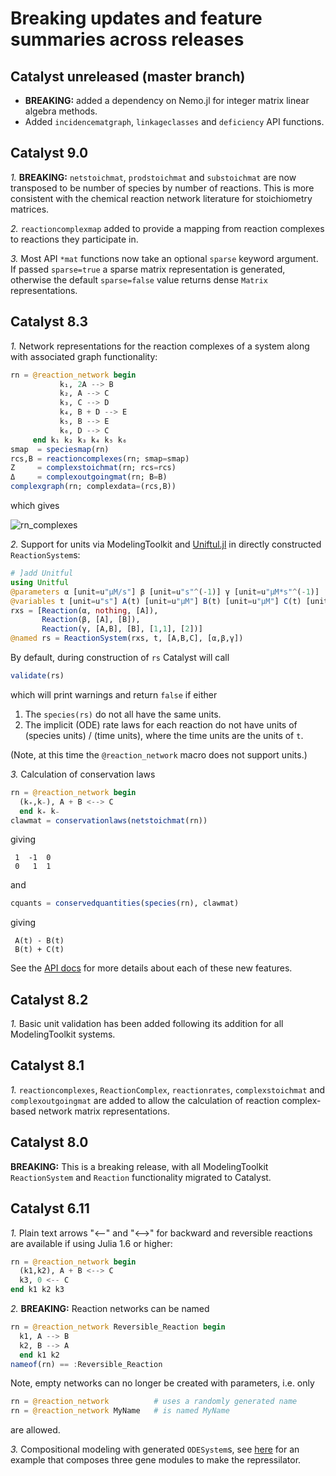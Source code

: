 # Breaking updates and feature summaries across releases

## Catalyst unreleased (master branch) 
- **BREAKING:** added a dependency on Nemo.jl for integer matrix linear algebra methods.
- Added `incidencematgraph`, `linkageclasses` and `deficiency` API functions.

## Catalyst 9.0
*1.* **BREAKING:** `netstoichmat`, `prodstoichmat` and `substoichmat` are now transposed to be
number of species by number of reactions. This is more consistent with the chemical
reaction network literature for stoichiometry matrices.

*2.* `reactioncomplexmap` added to provide a mapping from reaction complexes to
reactions they participate in.

*3.* Most API `*mat` functions now take an optional `sparse` keyword argument.
If passed `sparse=true` a sparse matrix representation is generated, otherwise
the default `sparse=false` value returns dense `Matrix` representations.

## Catalyst 8.3 
*1.* Network representations for the reaction complexes of a system along with
associated graph functionality:
```julia
rn = @reaction_network begin
           k₁, 2A --> B
           k₂, A --> C
           k₃, C --> D
           k₄, B + D --> E
           k₅, B --> E
           k₆, D --> C
     end k₁ k₂ k₃ k₄ k₅ k₆
smap  = speciesmap(rn)
rcs,B = reactioncomplexes(rn; smap=smap)
Z     = complexstoichmat(rn; rcs=rcs)
Δ     = complexoutgoingmat(rn; B=B)
complexgraph(rn; complexdata=(rcs,B))
```
which gives

![rn_complexes](https://user-images.githubusercontent.com/9385167/130252763-4418ba5a-164f-47f7-b512-a768e4f73834.png)

*2.* Support for units via ModelingToolkit and 
[Uniftul.jl](https://github.com/PainterQubits/Unitful.jl) in directly constructed
`ReactionSystem`s:
```julia
# ]add Unitful
using Unitful 
@parameters α [unit=u"μM/s"] β [unit=u"s"^(-1)] γ [unit=u"μM*s"^(-1)]
@variables t [unit=u"s"] A(t) [unit=u"μM"] B(t) [unit=u"μM"] C(t) [unit=u"μM"]
rxs = [Reaction(α, nothing, [A]),
       Reaction(β, [A], [B]),
       Reaction(γ, [A,B], [B], [1,1], [2])]
@named rs = ReactionSystem(rxs, t, [A,B,C], [α,β,γ])
```
By default, during construction of `rs` Catalyst will call
```julia
validate(rs)
```
which will print warnings and return `false` if either
1. The `species(rs)` do not all have the same units.
2. The implicit (ODE) rate laws for each reaction do not have units of (species
   units) / (time units), where the time units are the units of `t`.

(Note, at this time the `@reaction_network` macro does not support units.)

*3.* Calculation of conservation laws 
```julia
rn = @reaction_network begin
  (k₊,k₋), A + B <--> C
  end k₊ k₋
clawmat = conservationlaws(netstoichmat(rn))
```
giving
```
 1  -1  0
 0   1  1
```
and
```julia
cquants = conservedquantities(species(rn), clawmat)
```
giving
```
 A(t) - B(t)
 B(t) + C(t)
```

See the [API docs](https://catalyst.sciml.ai/dev/api/catalyst_api/) for more
details about each of these new features.

## Catalyst 8.2
*1.* Basic unit validation has been added following its addition for all
ModelingToolkit systems.

## Catalyst 8.1
*1.* `reactioncomplexes`, `ReactionComplex`, `reactionrates`, `complexstoichmat`
and `complexoutgoingmat` are added to allow the calculation of reaction complex-based
network matrix representations.

## Catalyst 8.0
**BREAKING:** This is a breaking release, with all ModelingToolkit `ReactionSystem` and
`Reaction` functionality migrated to Catalyst. 

## Catalyst 6.11
*1.* Plain text arrows "<--" and "<-->" for backward and reversible reactions are
   available if using Julia 1.6 or higher:
```julia
rn = @reaction_network begin 
  (k1,k2), A + B <--> C
  k3, 0 <-- C
end k1 k2 k3
```
*2.* **BREAKING:** Reaction networks can be named
```julia
rn = @reaction_network Reversible_Reaction begin
  k1, A --> B
  k2, B --> A
  end k1 k2 
nameof(rn) == :Reversible_Reaction
```
Note, empty networks can no longer be created with parameters, i.e. only
```julia
rn = @reaction_network          # uses a randomly generated name
rn = @reaction_network MyName   # is named MyName
```
are allowed.

*3.* Compositional modeling with generated `ODESystem`s, see
[here](https://github.com/SciML/Catalyst.jl/blob/master/test/reactionsystem_components.jl)
for an example that composes three gene modules to make the repressilator.
